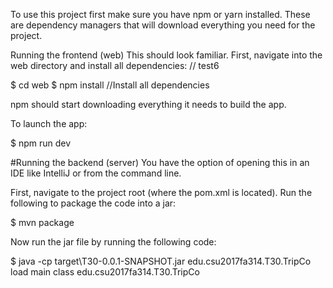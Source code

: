 To use this project first make sure you have npm or yarn installed. These are dependency managers that will download everything you need for the project.

Running the frontend (web)
This should look familiar. First, navigate into the web directory and install all dependencies: // test6

$ cd web
$ npm install //Install all dependencies

npm should start downloading everything it needs to build the app.

To launch the app:

$ npm run dev

#Running the backend (server)
You have the option of opening this in an IDE like IntelliJ or from the command line.

First, navigate to the project root (where the pom.xml is located). Run the following to package the code into a jar:

$ mvn package

Now run the jar file by running the following code:

$ java -cp target\T30-0.0.1-SNAPSHOT.jar edu.csu2017fa314.T30.TripCo
load main class edu.csu2017fa314.T30.TripCo
